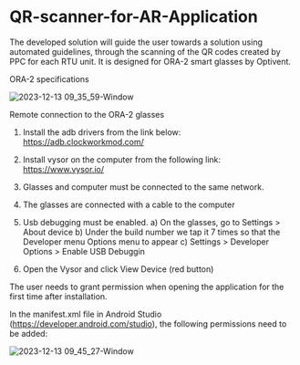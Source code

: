 # QR-scanner-for-AR-Application
The developed solution will guide the user towards a solution using automated guidelines, through the scanning of the QR codes created by PPC for each RTU unit. It is designed for ORA-2 smart glasses by Optivent.

ORA-2 specifications

![2023-12-13 09_35_59-Window](https://github.com/Eight-Bells-Ltd/QR-scanner-for-AR-Application/assets/144778142/1e61ee66-1ab0-4545-a9ce-4c7eba9e8076)

Remote connection to the  ORA-2 glasses

1) Install the adb drivers from the link below:
https://adb.clockworkmod.com/

2) Install vysor on the computer from the following link:
https://www.vysor.io/

3) Glasses and computer must be connected to the same network.

4) The glasses are connected with a cable to the computer

5) Usb debugging must be enabled.
a) On the glasses, go to Settings > About device
b) Under the build number we tap it 7 times so that the Developer menu
Options menu to appear
c) Settings > Developer Options > Enable USB Debuggin

6) Open the Vysor and click View Device (red button)

The user needs to grant permission when opening the application for the first time after installation.

In the manifest.xml file in Android Studio (https://developer.android.com/studio), the following permissions need to be added:



![2023-12-13 09_45_27-Window](https://github.com/Eight-Bells-Ltd/QR-scanner-for-AR-Application/assets/144778142/e18d4278-c286-4afe-9a2c-5dd67cabdaec)

